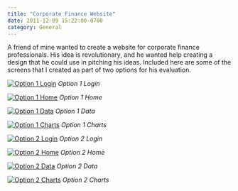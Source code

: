 ```yaml
---
title: "Corporate Finance Website"
date: 2011-12-09 15:22:00-0700
category: General
---
```


A friend of mine wanted to create a website for corporate finance professionals. His idea is revolutionary, and he wanted help creating a design that he could use in pitching his ideas. Included here are some of the screens that I created as part of two options for his evaluation.

[![Option 1 Login](https://media.bennorris.org/images/bennorris/uploads/2019/fd4d07da78.png "Option 1 Login")](https://media.bennorris.org/images/bennorris/uploads/2019/fd4d07da78.png)
*Option 1 Login*

[![Option 1 Home](https://media.bennorris.org/images/bennorris/uploads/2019/3490c2510b.png "Option 1 Home")](https://media.bennorris.org/images/bennorris/uploads/2019/3490c2510b.png)
*Option 1 Home*

[![Option 1 Data](https://media.bennorris.org/images/bennorris/uploads/2019/9abeeeb97b.png "Option 1 Data")](https://media.bennorris.org/images/bennorris/uploads/2019/9abeeeb97b.png)
*Option 1 Data*

[![Option 1 Charts](https://media.bennorris.org/images/bennorris/uploads/2019/f3b32cf138.png "Option 1 Charts")](https://media.bennorris.org/images/bennorris/uploads/2019/f3b32cf138.png)
*Option 1 Charts*

[![Option 2 Login](https://media.bennorris.org/images/bennorris/uploads/2019/7ced16106c.png "Option 2 Login")](https://media.bennorris.org/images/bennorris/uploads/2019/7ced16106c.png)
*Option 2 Login*

[![Option 2 Home](https://media.bennorris.org/images/bennorris/uploads/2019/c5faa6eb82.png "Option 2 Home")](https://media.bennorris.org/images/bennorris/uploads/2019/c5faa6eb82.png)
*Option 2 Home*

[![Option 2 Data](https://media.bennorris.org/images/bennorris/uploads/2019/6a76c9254e.png "Option 2 Data")](https://media.bennorris.org/images/bennorris/uploads/2019/6a76c9254e.png)
*Option 2 Data*

[![Option 2 Charts](https://media.bennorris.org/images/bennorris/uploads/2019/22fadd52d2.png "Option 2 Charts")](https://media.bennorris.org/images/bennorris/uploads/2019/22fadd52d2.png)
*Option 2 Charts*
